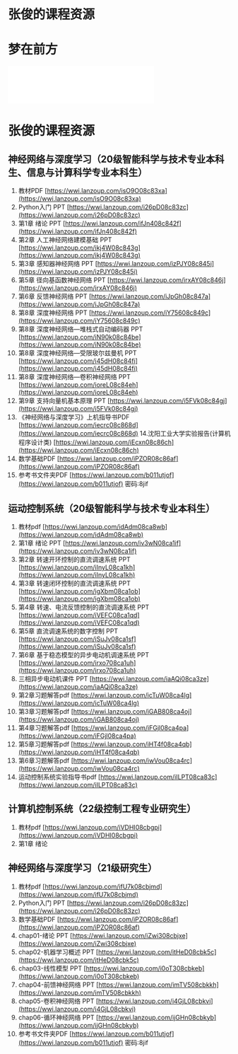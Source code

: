 # 张俊的课程资源

# 梦在前方
<iframe frameborder="no" border="0" marginwidth="0" marginheight="0" width=330 height=86 src="//music.163.com/outchain/player?type=2&id=70525&auto=1&height=66"></iframe>

# 张俊的课程资源

## 神经网络与深度学习（20级智能科学与技术专业本科生、信息与计算科学专业本科生）

1. 教材PDF                        [https://wwi.lanzoup.com/isO9O08c83xa](https://wwi.lanzoup.com/isO9O08c83xa)
2. Python入门 PPT                 [https://wwi.lanzoup.com/i26pD08c83zc](https://wwi.lanzoup.com/i26pD08c83zc)
3. 第1章 绪论 PPT                  [https://wwi.lanzoup.com/ifJn408c842f](https://wwi.lanzoup.com/ifJn408c842f)
4. 第2章 人工神经网络建模基础 PPT    [https://wwi.lanzoup.com/ikj4W08c843g](https://wwi.lanzoup.com/ikj4W08c843g)
5. 第3章 感知器神经网络 PPT         [https://wwi.lanzoup.com/izPJY08c845i](https://wwi.lanzoup.com/izPJY08c845i)
6. 第5章 径向基函数神经网络 PPT      [https://wwi.lanzoup.com/irxAY08c846j](https://wwi.lanzoup.com/irxAY08c846j)
7. 第6章 反馈神经网络 PPT           [https://wwi.lanzoup.com/iJpGh08c847a](https://wwi.lanzoup.com/iJpGh08c847a)
8. 第8章 深度神经网络 PPT           [https://wwi.lanzoup.com/iY75608c849c](https://wwi.lanzoup.com/iY75608c849c)
9. 第8章 深度神经网络—堆栈式自动编码器 PPT  [https://wwi.lanzoup.com/iN90k08c84be](https://wwi.lanzoup.com/iN90k08c84be)
10. 第8章 深度神经网络—受限玻尔兹曼机 PPT   [https://wwi.lanzoup.com/i45dH08c84fi](https://wwi.lanzoup.com/i45dH08c84fi)
11. 第8章 深度神经网络—卷积神经网络 PPT     [https://wwi.lanzoup.com/ioreL08c84eh](https://wwi.lanzoup.com/ioreL08c84eh)
12. 第9章  支持向量机基本原理 PPT          [https://wwi.lanzoup.com/i5FVk08c84gj](https://wwi.lanzoup.com/i5FVk08c84gj)
13. 《神经网络与深度学习》上机指导书PDF      [https://wwi.lanzoup.com/iecrc08c868d](https://wwi.lanzoup.com/iecrc08c868d)
14.沈阳工业大学实验报告(计算机程序设计类)     [https://wwi.lanzoup.com/iEcxn08c86ch](https://wwi.lanzoup.com/iEcxn08c86ch)
15. 数学基础PDF                    [https://wwi.lanzoup.com/iPZOR08c86af](https://wwi.lanzoup.com/iPZOR08c86af)
16. 参考书文件夹PDF                 [https://wwi.lanzoup.com/b011utjof](https://wwi.lanzoup.com/b011utjof)   密码:8jif


## 运动控制系统（20级智能科学与技术专业本科生）

1. 教材pdf                    [https://wwi.lanzoup.com/idAdm08ca8wb](https://wwi.lanzoup.com/idAdm08ca8wb)
2. 第1章 绪论 PPT              [https://wwi.lanzoup.com/iv3wN08ca1if](https://wwi.lanzoup.com/iv3wN08ca1if)
3. 第2章 转速开环控制的直流调速系统 PPT  [https://wwi.lanzoup.com/iInyL08ca1kh](https://wwi.lanzoup.com/iInyL08ca1kh)
4. 第3章 转速闭环控制的直流调速系统 PPT  [https://wwi.lanzoup.com/igXbm08ca1ob](https://wwi.lanzoup.com/igXbm08ca1ob)
5. 第4章 转速、电流反馈控制的直流调速系统 PPT [https://wwi.lanzoup.com/iVEFC08ca1qd](https://wwi.lanzoup.com/iVEFC08ca1qd)
6. 第5章 直流调速系统的数字控制 PPT      [https://wwi.lanzoup.com/iSuJv08ca1sf](https://wwi.lanzoup.com/iSuJv08ca1sf)
7. 第6章 基于稳态模型的异步电动机调速系统 PPT  [https://wwi.lanzoup.com/irxo708ca1uh](https://wwi.lanzoup.com/irxo708ca1uh)
8. 三相异步电动机课件 PPT                   [https://wwi.lanzoup.com/iaAQi08ca3ze](https://wwi.lanzoup.com/iaAQi08ca3ze)
9. 第2章习题解答pdf                    [https://wwi.lanzoup.com/icTuW08ca4lg](https://wwi.lanzoup.com/icTuW08ca4lg)
10. 第3章习题解答pdf                    [https://wwi.lanzoup.com/iGAB808ca4oj](https://wwi.lanzoup.com/iGAB808ca4oj)
11. 第4章习题解答pdf                    [https://wwi.lanzoup.com/iFGjl08ca4pa](https://wwi.lanzoup.com/iFGjl08ca4pa)
12. 第5章习题解答pdf                    [https://wwi.lanzoup.com/iHT4f08ca4qb](https://wwi.lanzoup.com/iHT4f08ca4qb)
9. 第6章习题解答pdf                    [https://wwi.lanzoup.com/iwVou08ca4rc](https://wwi.lanzoup.com/iwVou08ca4rc)
10. 运动控制系统实验指导书pdf             [https://wwi.lanzoup.com/iILPT08ca83c](https://wwi.lanzoup.com/iILPT08ca83c)

## 计算机控制系统（22级控制工程专业研究生）

1. 教材pdf                    [https://wwi.lanzoup.com/iVDHI08cbgpi](https://wwi.lanzoup.com/iVDHI08cbgpi)
2. 第1章 绪论


## 神经网络与深度学习（21级研究生）

1. 教材pdf                    [https://wwi.lanzoup.com/ifU7k08cbjmd](https://wwi.lanzoup.com/ifU7k08cbjmd)
2. Python入门 PPT             [https://wwi.lanzoup.com/i26pD08c83zc](https://wwi.lanzoup.com/i26pD08c83zc)
3. 数学基础PDF                 [https://wwi.lanzoup.com/iPZOR08c86af](https://wwi.lanzoup.com/iPZOR08c86af)
4. chap01-绪论 PPT             [https://wwi.lanzoup.com/iZwi308cbjxe](https://wwi.lanzoup.com/iZwi308cbjxe)
5. chap02-机器学习概述 PPT      [https://wwi.lanzoup.com/itHeD08cbk5c](https://wwi.lanzoup.com/itHeD08cbk5c)
6. chap03-线性模型 PPT         [https://wwi.lanzoup.com/i0oT308cbkeb](https://wwi.lanzoup.com/i0oT308cbkeb)
7. chap04-前馈神经网络 PPT      [https://wwi.lanzoup.com/imTV508cbkkh](https://wwi.lanzoup.com/imTV508cbkkh)
8. chap05-卷积神经网络 PPT      [https://wwi.lanzoup.com/i4GjL08cbkvi](https://wwi.lanzoup.com/i4GjL08cbkvi)
9. chap06-循环神经网络 PPT      [https://wwi.lanzoup.com/ijGHn08cbkyb](https://wwi.lanzoup.com/ijGHn08cbkyb)
10. 参考书文件夹PDF             [https://wwi.lanzoup.com/b011utjof](https://wwi.lanzoup.com/b011utjof)   密码:8jif
